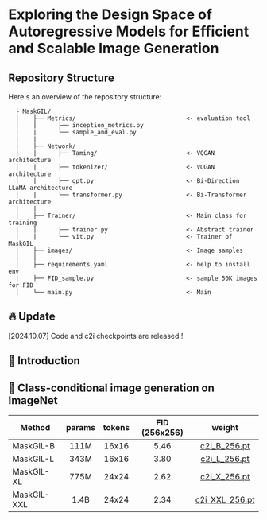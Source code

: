 # Exploring the Design Space of Autoregressive Models for Efficient and Scalable Image Generation


## Repository Structure
Here's an overview of the repository structure:

      ├ MaskGIL/
      |    ├── Metrics/                               <- evaluation tool
      |    |      ├── inception_metrics.py                  
      |    |      └── sample_and_eval.py
      |    |    
      |    ├── Network/                             
      |    |      ├── Taming/                         <- VQGAN architecture   
      |    |      ├── tokenizer/                      <- VQGAN architecture  
      |    |      ├── gpt.py                          <- Bi-Direction LLaMA architecture      
      |    |      └── transformer.py                  <- Bi-Transformer architecture  
      |    |
      |    ├── Trainer/                               <- Main class for training
      |    |      ├── trainer.py                      <- Abstract trainer     
      |    |      └── vit.py                          <- Trainer of MaskGIL
      |    ├── images/                                <- Image samples         
      |    |
      |    ├── requirements.yaml                      <- help to install env 
      |    ├── FID_sample.py                          <- sample 50K images for FID
      |    └── main.py                                <- Main
      

## 🔥 Update
[2024.10.07] Code and c2i checkpoints are released !

## 🌿 Introduction


## 🦄 Class-conditional image generation on ImageNet

Method | params| tokens | FID (256x256) | weight 
--- |:---:|:---:|:---:|:---:|
MaskGIL-B   | 111M | 16x16 | 5.46 | [c2i_B_256.pt]()
MaskGIL-L   | 343M | 16x16 | 3.80 | [c2i_L_256.pt]()
MaskGIL-XL  | 775M | 24x24 | 2.62 | [c2i_X_256.pt]()
MaskGIL-XXL | 1.4B | 24x24 | 2.34 | [c2i_XXL_256.pt]()
